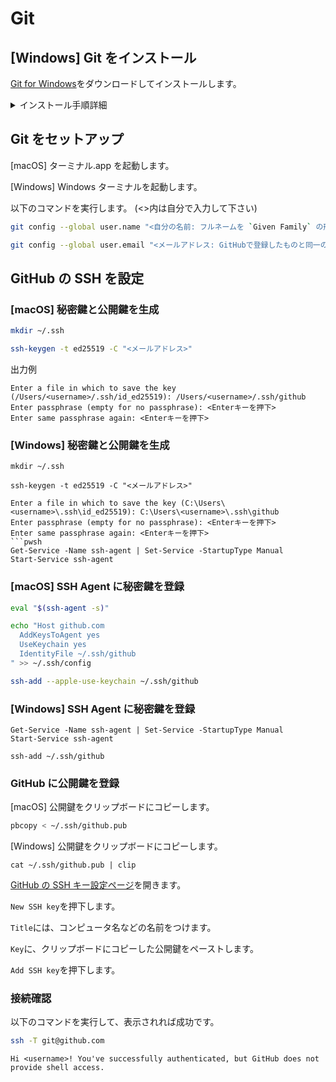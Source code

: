 # Git

## [Windows] Git をインストール

[Git for Windows](https://gitforwindows.org)をダウンロードしてインストールします。

<details>
<summary>インストール手順詳細</summary>

- ![](assets/07_windows_install-git_01.png)
- ![](assets/07_windows_install-git_02.png)
  - `Use Visual Studio Code as Git's default editor`を選択
- ![](assets/07_windows_install-git_03.png)
  - `main`
- ![](assets/07_windows_install-git_04.png)
- ![](assets/07_windows_install-git_05.png)

</details>

## Git をセットアップ

[macOS] ターミナル.app を起動します。

[Windows] Windows ターミナルを起動します。

以下のコマンドを実行します。
(<>内は自分で入力して下さい)

```zsh
git config --global user.name "<自分の名前: フルネームを `Given Family` の形式で>"
```

```zsh
git config --global user.email "<メールアドレス: GitHubで登録したものと同一のもの>"
```

## GitHub の SSH を設定

### [macOS] 秘密鍵と公開鍵を生成

```zsh
mkdir ~/.ssh
```

```zsh
ssh-keygen -t ed25519 -C "<メールアドレス>"
```

出力例

```
Enter a file in which to save the key (/Users/<username>/.ssh/id_ed25519): /Users/<username>/.ssh/github
Enter passphrase (empty for no passphrase): <Enterキーを押下>
Enter same passphrase again: <Enterキーを押下>
```

### [Windows] 秘密鍵と公開鍵を生成

```pwsh
mkdir ~/.ssh
```

```pwsh
ssh-keygen -t ed25519 -C "<メールアドレス>"
```

````pwsh
Enter a file in which to save the key (C:\Users\<username>\.ssh\id_ed25519): C:\Users\<username>\.ssh\github
Enter passphrase (empty for no passphrase): <Enterキーを押下>
Enter same passphrase again: <Enterキーを押下>
```pwsh
Get-Service -Name ssh-agent | Set-Service -StartupType Manual
Start-Service ssh-agent
````

### [macOS] SSH Agent に秘密鍵を登録

```zsh
eval "$(ssh-agent -s)"
```

```zsh
echo "Host github.com
  AddKeysToAgent yes
  UseKeychain yes
  IdentityFile ~/.ssh/github
" >> ~/.ssh/config
```

```zsh
ssh-add --apple-use-keychain ~/.ssh/github
```

### [Windows] SSH Agent に秘密鍵を登録

```pwsh
Get-Service -Name ssh-agent | Set-Service -StartupType Manual
Start-Service ssh-agent
```

```pwsh
ssh-add ~/.ssh/github
```

### GitHub に公開鍵を登録

[macOS] 公開鍵をクリップボードにコピーします。

```zsh
pbcopy < ~/.ssh/github.pub
```

[Windows] 公開鍵をクリップボードにコピーします。

```pwsh
cat ~/.ssh/github.pub | clip
```

[GitHub の SSH キー設定ページ](https://github.com/settings/keys)を開きます。

`New SSH key`を押下します。

`Title`には、コンピュータ名などの名前をつけます。

`Key`に、クリップボードにコピーした公開鍵をペーストします。

`Add SSH key`を押下します。

### 接続確認

以下のコマンドを実行して、表示されれば成功です。

```zsh
ssh -T git@github.com
```

```
Hi <username>! You've successfully authenticated, but GitHub does not provide shell access.
```